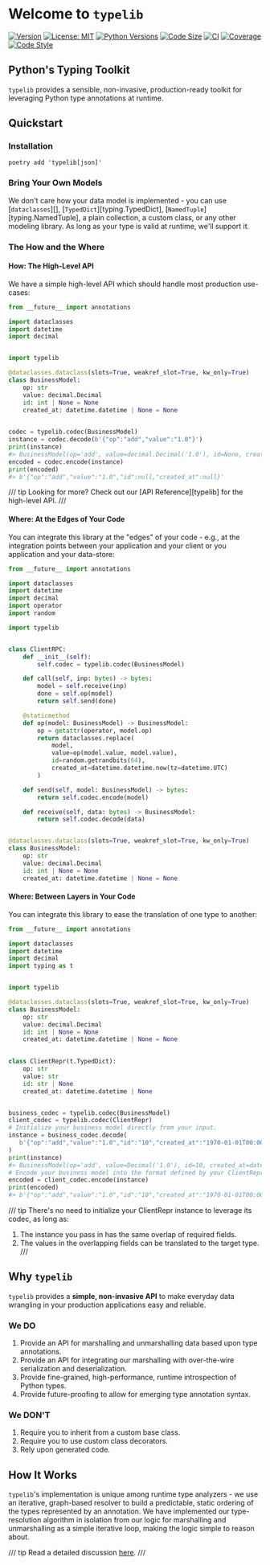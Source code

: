 # Welcome to `typelib`

[![Version][version]][version]
[![License: MIT][license]][license]
[![Python Versions][python]][python]
[![Code Size][code-size]][repo]
[![CI][ci-badge]][ci]
[![Coverage][cov-badge]][coverage]
[![Code Style][style-badge]][style-repo]

## Python's Typing Toolkit

`typelib` provides a sensible, non-invasive, production-ready toolkit for leveraging 
Python type annotations at runtime. 

## Quickstart

### Installation

```shell
poetry add 'typelib[json]'
```

### Bring Your Own Models

We don't care how your data model is implemented - you can use [`dataclasses`][], 
[`TypedDict`][typing.TypedDict], [`NamedTuple`][typing.NamedTuple], a plain collection,
a custom class, or any other modeling library. As long as your type is valid at runtime, 
we'll support it.


### The How and the Where

#### How: The High-Level API

We have a simple high-level API which should handle most production use-cases:

```python
from __future__ import annotations

import dataclasses
import datetime
import decimal


import typelib

@dataclasses.dataclass(slots=True, weakref_slot=True, kw_only=True)
class BusinessModel:
    op: str
    value: decimal.Decimal
    id: int | None = None
    created_at: datetime.datetime | None = None
    

codec = typelib.codec(BusinessModel)
instance = codec.decode(b'{"op":"add","value":"1.0"}')
print(instance)
#> BusinessModel(op='add', value=decimal.Decimal('1.0'), id=None, created_at=None)
encoded = codec.encode(instance)
print(encoded)
#> b'{"op":"add","value":"1.0","id":null,"created_at":null}'
```

/// tip
Looking for more? Check out our [API Reference][typelib] for the high-level API.
///


#### Where: At the Edges of Your Code

You can integrate this library at the "edges" of your code - e.g., at the integration
points between your application and your client or you application and your data-store:

```python
from __future__ import annotations

import dataclasses
import datetime
import decimal
import operator
import random

import typelib


class ClientRPC:
    def __init__(self):
        self.codec = typelib.codec(BusinessModel)

    def call(self, inp: bytes) -> bytes:
        model = self.receive(inp)
        done = self.op(model)
        return self.send(done)

    @staticmethod
    def op(model: BusinessModel) -> BusinessModel:
        op = getattr(operator, model.op)
        return dataclasses.replace(
            model,
            value=op(model.value, model.value),
            id=random.getrandbits(64),
            created_at=datetime.datetime.now(tz=datetime.UTC)
        )

    def send(self, model: BusinessModel) -> bytes:
        return self.codec.encode(model)

    def receive(self, data: bytes) -> BusinessModel:
        return self.codec.decode(data)


@dataclasses.dataclass(slots=True, weakref_slot=True, kw_only=True)
class BusinessModel:
    op: str
    value: decimal.Decimal
    id: int | None = None
    created_at: datetime.datetime | None = None

```

#### Where: Between Layers in Your Code

You can integrate this library to ease the translation of one type to another:

```python
from __future__ import annotations

import dataclasses
import datetime
import decimal
import typing as t


import typelib

@dataclasses.dataclass(slots=True, weakref_slot=True, kw_only=True)
class BusinessModel:
    op: str
    value: decimal.Decimal
    id: int | None = None
    created_at: datetime.datetime | None = None
    

class ClientRepr(t.TypedDict):
    op: str
    value: str
    id: str | None
    created_at: datetime.datetime | None


business_codec = typelib.codec(BusinessModel)
client_codec = typelib.codec(ClientRepr)
# Initialize your business model directly from your input.
instance = business_codec.decode(
   b'{"op":"add","value":"1.0","id":"10","created_at":"1970-01-01T00:00:00+0000}'
)
print(instance)
#> BusinessModel(op='add', value=Decimal('1.0'), id=10, created_at=datetime.datetime(1970, 1, 1, 0, 0, fold=1, tzinfo=Timezone('UTC')))
# Encode your business model into the format defined by your ClientRepr.
encoded = client_codec.encode(instance)
print(encoded)
#> b'{"op":"add","value":"1.0","id":"10","created_at":"1970-01-01T00:00:00+00:00"}'

```

/// tip
There's no need to initialize your ClientRepr instance to leverage its codec, as long
as:

1. The instance you pass in has the same overlap of required fields.
2. The values in the overlapping fields can be translated to the target type.
///

## Why `typelib`

`typelib` provides a **simple, non-invasive API** to make everyday data wrangling in 
your production applications easy and reliable.

### We DO

1. Provide an API for marshalling and unmarshalling data based upon type annotations.
2. Provide an API for integrating our marshalling with over-the-wire serialization and 
   deserialization.
3. Provide fine-grained, high-performance, runtime introspection of Python types.
4. Provide future-proofing to allow for emerging type annotation syntax.

### We DON'T

1. Require you to inherit from a custom base class.
2. Require you to use custom class decorators.
3. Rely upon generated code.

## How It Works

`typelib`'s implementation is unique among runtime type analyzers - we use an iterative,
graph-based resolver to build a predictable, static ordering of the types represented by
an annotation. We have implemented our type-resolution algorithm in isolation from our 
logic for marshalling and unmarshalling as a simple iterative loop, making the logic 
simple to reason about.

/// tip
Read a detailed discussion [here](./graph.md).
///


[pypi]: https://pypi.org/project/typelib/
[version]: https://img.shields.io/pypi/v/typelib.svg
[license]: https://img.shields.io/pypi/l/typelib.svg
[python]: https://img.shields.io/pypi/pyversions/typelib.svg
[repo]: https://github.com/seandstewart/python-typelib
[code-size]: https://img.shields.io/github/languages/code-size/seandstewart/python-typelib.svg?style=flat
[ci-badge]: https://github.com/seandstewart/python-typelib/actions/workflows/validate.yml/badge.svg
[ci]: https://github.com/seandstewart/python-typelib/actions/workflows/validate.ym
[cov-badge]: https://codecov.io/gh/seandstewart/python-typelib/graph/badge.svg?token=TAM7VCTBHD
[coverage]: https://codecov.io/gh/seandstewart/python-typelib
[style-badge]: https://img.shields.io/endpoint?url=https://raw.githubusercontent.com/astral-sh/ruff/main/assets/badge/v2.json
[style-repo]: https://github.com/astral-sh/ruff

